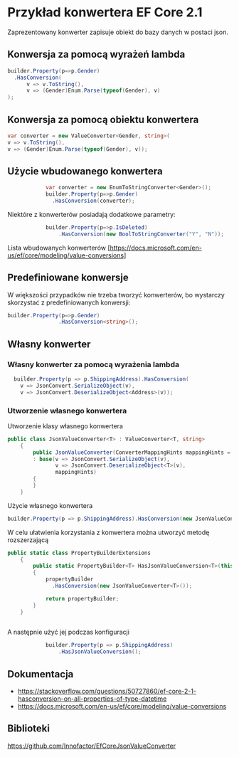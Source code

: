 # Przykład konwertera EF Core 2.1

Zaprezentowany konwerter zapisuje obiekt do bazy danych w postaci json.

## Konwersja za pomocą wyrażeń lambda

~~~ csharp
builder.Property(p=>p.Gender)
  .HasConversion(
      v => v.ToString(),
      v => (Gender)Enum.Parse(typeof(Gender), v)
);
~~~

## Konwersja za pomocą obiektu konwertera
~~~ csharp            
var converter = new ValueConverter<Gender, string>(
v => v.ToString(),
v => (Gender)Enum.Parse(typeof(Gender), v));
~~~

## Użycie wbudowanego konwertera
   
~~~ csharp              
            var converter = new EnumToStringConverter<Gender>();
            builder.Property(p=>p.Gender)
              .HasConversion(converter);
~~~

Niektóre z konwerterów posiadają dodatkowe parametry:
~~~ csharp              
            builder.Property(p=>p.IsDeleted)
                .HasConversion(new BoolToStringConverter("Y", "N"));
~~~

Lista wbudowanych konwerterów [https://docs.microsoft.com/en-us/ef/core/modeling/value-conversions]

                

## Predefiniowane konwersje
W większości przypadków nie trzeba tworzyć konwerterów, bo wystarczy skorzystać z predefiniowanych konwersji:
~~~ csharp 
builder.Property(p=>p.Gender)
                .HasConversion<string>();
~~~                

            
## Własny konwerter

### Własny konwerter za pomocą wyrażenia lambda

~~~ csharp 
  builder.Property(p => p.ShippingAddress).HasConversion(
    v => JsonConvert.SerializeObject(v),
    v => JsonConvert.DeserializeObject<Address>(v));
~~~
   
### Utworzenie własnego konwertera

Utworzenie klasy własnego konwertera
~~~ csharp 
public class JsonValueConverter<T> : ValueConverter<T, string>
    {
        public JsonValueConverter(ConverterMappingHints mappingHints = null)
        : base(v => JsonConvert.SerializeObject(v), 
               v => JsonConvert.DeserializeObject<T>(v), 
               mappingHints)
        {
        }      
    }
~~~

Użycie własnego konwertera
~~~ csharp 
builder.Property(p => p.ShippingAddress).HasConversion(new JsonValueConverter<Address>());
~~~

W celu ułatwienia korzystania z konwertera można utworzyć metodę rozszerzającą

~~~ csharp 
public static class PropertyBuilderExtensions
    {
        public static PropertyBuilder<T> HasJsonValueConversion<T>(this PropertyBuilder<T> propertyBuilder) where T : class
        {
            propertyBuilder
              .HasConversion(new JsonValueConverter<T>());

            return propertyBuilder;
        }
    }
    
~~~

A następnie użyć jej podczas konfiguracji
~~~ csharp 
            builder.Property(p => p.ShippingAddress)
                .HasJsonValueConversion();
~~~

## Dokumentacja
- https://stackoverflow.com/questions/50727860/ef-core-2-1-hasconversion-on-all-properties-of-type-datetime
- https://docs.microsoft.com/en-us/ef/core/modeling/value-conversions

## Biblioteki
https://github.com/Innofactor/EfCoreJsonValueConverter

